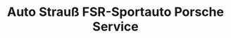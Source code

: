 ---
title: "Auto Strauß FSR-Sportauto Porsche Service"
url: /freiberg/auto-strauss-fsr-sportauto-porsche-service/
shop: Autowerkstatt
---